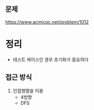 ## 문제 
https://www.acmicpc.net/problem/1012

# 정리
- 테스트 케이스인 경우 초기화가 중요하다

## 접근 방식
1. 인접행렬을 이용
    - 4방향
    - DFS
